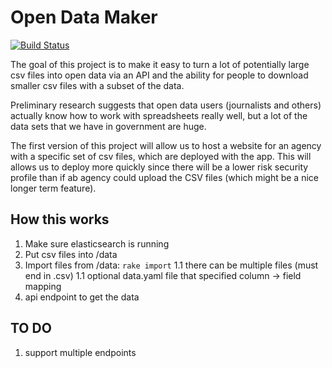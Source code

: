 

# Open Data Maker
[![Build Status](https://travis-ci.org/18F/open-data-maker.svg?branch=master)](https://travis-ci.org/18F/open-data-maker)

The goal of this project is to make it easy to turn a lot of potentially large
csv files into open data via an API and the ability for people to download
smaller csv files with a subset of the data.

Preliminary research suggests that open data users (journalists and others)
actually know how to work with spreadsheets really well, but a lot of the
data sets that we have in government are huge.

The first version of this project will allow us to host a website for an
agency with a specific set of csv files, which are deployed with the app.
This will allows us to deploy more quickly since there will be a lower risk
security profile than if ab agency could upload the CSV files (which might
be a nice longer term feature).


## How this works

1. Make sure elasticsearch is running
1. Put csv files into /data
1. Import files from /data: ```rake import```
   1.1 there can be multiple files (must end in .csv)
   1.1 optional data.yaml file that specified column -> field mapping
1. api endpoint to get the data

## TO DO

1. support multiple endpoints
